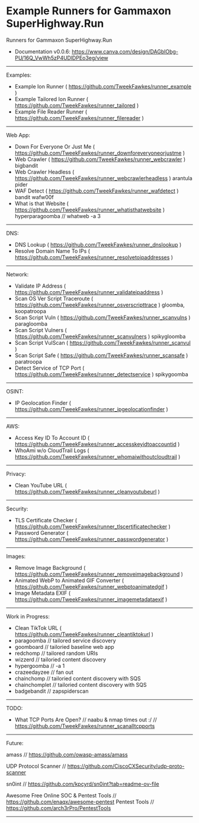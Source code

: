 # Example Runners for Gammaxon SuperHighway.Run

Runners for Gammaxon SuperHighway.Run
- Documentation v0.0.6: https://www.canva.com/design/DAGblObg-PU/16Q_VwWh5zP4UDlDPEo3eg/view

---

Examples:
- Example Ion Runner ( https://github.com/TweekFawkes/runner_example )
- Example Tailored Ion Runner ( https://github.com/TweekFawkes/runner_tailored )
- Example File Reader Runner ( https://github.com/TweekFawkes/runner_filereader )

---

Web App:
- Down For Everyone Or Just Me ( https://github.com/TweekFawkes/runner_downforeveryoneorjustme )
- Web Crawler ( https://github.com/TweekFawkes/runner_webcrawler ) bigbandit
- Web Crawler Headless ( https://github.com/TweekFawkes/runner_webcrawlerheadless ) arantula pider
- WAF Detect ( https://github.com/TweekFawkes/runner_wafdetect ) bandit wafw00f
- What is that Website ( https://github.com/TweekFawkes/runner_whatisthatwebsite ) hyperparagoomba // whatweb -a 3

---

DNS:
- DNS Lookup ( https://github.com/TweekFawkes/runner_dnslookup )
- Resolve Domain Name To IPs ( https://github.com/TweekFawkes/runner_resolvetoipaddresses  )

---

Network:
- Validate IP Address ( https://github.com/TweekFawkes/runner_validateipaddress )
- Scan OS Ver Script Traceroute ( https://github.com/TweekFawkes/runner_osverscripttrace ) gloomba, koopatroopa
- Scan Script Vuln ( https://github.com/TweekFawkes/runner_scanvulns ) paragloomba
- Scan Script Vulners ( https://github.com/TweekFawkes/runner_scanvulners ) spikygloomba
- Scan Script VulScan ( https://github.com/TweekFawkes/runner_scanvul ) 
- Scan Script Safe ( https://github.com/TweekFawkes/runner_scansafe ) paratroopa
- Detect Service of TCP Port ( https://github.com/TweekFawkes/runner_detectservice ) spikygoomba

---

OSINT:
- IP Geolocation Finder ( https://github.com/TweekFawkes/runner_ipgeolocationfinder )

---

AWS:
- Access Key ID To Account ID ( https://github.com/TweekFawkes/runner_accesskeyidtoaccountid )
- WhoAmi w/o CloudTrail Logs ( https://github.com/TweekFawkes/runner_whomaiwithoutcloudtrail )

---

Privacy:
- Clean YouTube URL ( https://github.com/TweekFawkes/runner_cleanyoutubeurl )

---

Security:
- TLS Certificate Checker ( https://github.com/TweekFawkes/runner_tlscertificatechecker )
- Password Generator ( https://github.com/TweekFawkes/runner_passwordgenerator )

---

Images:
- Remove Image Background ( https://github.com/TweekFawkes/runner_removeimagebackground )
- Animated WebP to Animated GIF Converter ( https://github.com/TweekFawkes/runner_webptoanimatedgif )
- Image Metadata EXIF ( https://github.com/TweekFawkes/runner_imagemetadataexif )

---

Work in Progress:
- Clean TikTok URL ( https://github.com/TweekFawkes/runner_cleantiktokurl )
- paragoomba // tailored service discovery
- goomboard // tailoried baseline web app
- redchomp // tailored random URIs
- wizzerd // tailoried content discovery
- hypergoomba // -a 1
- crazeedayzee // fan out
- chainchomp // tailoried content discovery with SQS
- chainchomplet // tailoried content discovery with SQS
- badgebandit // zapspiderscan

---

TODO:
- What TCP Ports Are Open? // naabu & nmap times out :/ // https://github.com/TweekFawkes/runner_scanalltcpports


---

Future:

amass // https://github.com/owasp-amass/amass

UDP Protocol Scanner // https://github.com/CiscoCXSecurity/udp-proto-scanner

sn0int // https://github.com/kpcyrd/sn0int?tab=readme-ov-file

Awesome Free Online SOC & Pentest Tools // https://github.com/enaqx/awesome-pentest
Pentest Tools // https://github.com/arch3rPro/PentestTools

---
